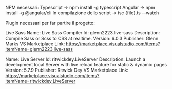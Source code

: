NPM necessari:
Typescript -> npm install -g typescript
Angular -> npm install -g @angular/cli 
In compilazione dello script -> tsc {file}.ts --watch

Plugin necessari per far partire il progetto:

Live Sass
Name: Live Sass Compiler
Id: glenn2223.live-sass
Description: Compile Sass or Scss to CSS at realtime.
Version: 6.0.3
Publisher: Glenn Marks
VS Marketplace Link: https://marketplace.visualstudio.com/items?itemName=glenn2223.live-sass

Name: Live Server
Id: ritwickdey.LiveServer
Description: Launch a development local Server with live reload feature for static & dynamic pages
Version: 5.7.9
Publisher: Ritwick Dey
VS Marketplace Link: https://marketplace.visualstudio.com/items?itemName=ritwickdey.LiveServer
